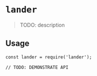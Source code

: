 # `lander`

> TODO: description

## Usage

```
const lander = require('lander');

// TODO: DEMONSTRATE API
```
